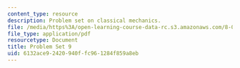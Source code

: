 ```yaml
---
content_type: resource
description: Problem set on classical mechanics.
file: /media/https%3A/open-learning-course-data-rc.s3.amazonaws.com/8-012-physics-i-classical-mechanics-fall-2008/6132ace92420940ffc961284f859a8eb_ps9.pdf
file_type: application/pdf
resourcetype: Document
title: Problem Set 9
uid: 6132ace9-2420-940f-fc96-1284f859a8eb
---
```


